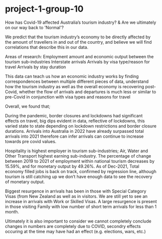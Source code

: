 # project-1-group-10

How has Covid-19 affected Australia’s tourism industry? & Are we ultimately on our way back to 'Normal'? 

We predict that the tourism industry’s economy to be directly affected by the amount of travellers in and out of the country, and believe we will find correlations that describe this in our data.

Areas of research:
Employment amount and economic output between the tourism sub-industries
Interstate arrivals
Arrivals by visa type/reason for travel
Arrivals by stay duration

This data can teach us how an economic industry works by finding correspondences between multiple different pieces of data, understand how the tourism industry as well as the overall economy is recovering post-Covid, whether the flow of arrivals and departures is much less or similar to pre-Covid in conjunction with visa types and reasons for travel 

Overall, we found that; 

During the pandemic, border closures and lockdowns had significant effects on travel, big dips evident in data, reflective of lockdowns, this varied state to state depending on lockdown restrictions and border closure durations. Arrivals into Australia in 2022 have already surpassed total arrivals into 2021 therefore can infer arrivals can continue to increase towards pre covid values. 

Hospitality is highest employer in tourism sub-industries; Air, Water and Other Transport highest earning sub-industry. The percentage of change between 2019 to 2021 of employment within national tourism decreases by 15.59%, and for monetary output by 49.26%. As of Dec-2021, Total economy filled jobs is back on track, confirmed by regression line, although tourism is still catching up we don’t have enough data to see the recovery of monetary output. 

Biggest resurgence in arrivals has been in those with Special Category Visas (from New Zealand as well as in visitors. We are still yet to see an increase in arrivals with Work or Skilled Visas. A large resurgence is present in those visiting Family with low number of short term arrivals for less than 1 month. 

Ultimately it is also important to consider we cannot completely conclude changes in numbers are completely due to COVID, secondry effects occuring at the time may have had an effect (e.g. elections, wars, etc.)




